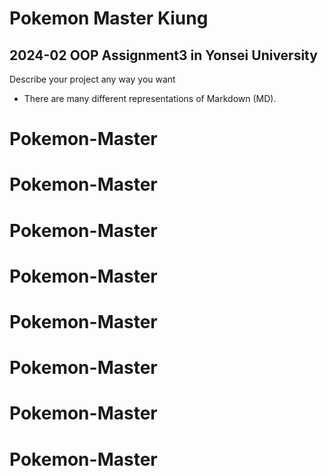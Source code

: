# Pokemon Master Kiung
## 2024-02 OOP Assignment3 in Yonsei University

Describe your project any way you want
- There are many different representations of Markdown (MD).
# Pokemon-Master
# Pokemon-Master
# Pokemon-Master
# Pokemon-Master
# Pokemon-Master
# Pokemon-Master
# Pokemon-Master
# Pokemon-Master
